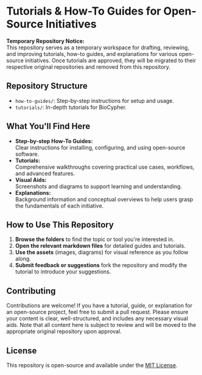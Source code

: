 # Tutorials & How-To Guides for Open-Source Initiatives

**Temporary Repository Notice:**  
This repository serves as a temporary workspace for drafting, reviewing, and improving tutorials, how-to guides, and explanations for various open-source initiatives. Once tutorials are approved, they will be migrated to their respective original repositories and removed from this repository.

## Repository Structure

- `how-to-guides/`: Step-by-step instructions for setup and usage.
- `tutorials/`: In-depth tutorials for BioCypher.


## What You'll Find Here

- **Step-by-step How-To Guides:**  
  Clear instructions for installing, configuring, and using open-source software.
- **Tutorials:**  
  Comprehensive walkthroughs covering practical use cases, workflows, and advanced features.
- **Visual Aids:**  
  Screenshots and diagrams to support learning and understanding.
- **Explanations:**  
  Background information and conceptual overviews to help users grasp the fundamentals of each initiative.

## How to Use This Repository

1. **Browse the folders** to find the topic or tool you're interested in.
2. **Open the relevant markdown files** for detailed guides and tutorials.
3. **Use the assets** (images, diagrams) for visual reference as you follow along.
4. **Submit feedback or suggestions** fork the repository and modify the tutorial to introduce your suggestions.

## Contributing

Contributions are welcome! If you have a tutorial, guide, or explanation for an open-source project, feel free to submit a pull request. Please ensure your content is clear, well-structured, and includes any necessary visual aids. Note that all content here is subject to review and will be moved to the appropriate original repository upon approval.

## License

This repository is open-source and available under the [MIT License](LICENSE).

